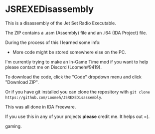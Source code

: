 # JSREXEDisassembly
This is a disassembly of the Jet Set Radio Executable.

The ZIP contains a .asm (Assembly) file and an .i64 (IDA Project) file.

During the process of this I learned some info:
- More code might be stored somewhere else on the PC.


I'm currently trying to make an In-Game Time mod if you want to help please contact me on Discord (Loomeh#9419).


To download the code, click the "Code" dropdown menu and click "Download ZIP".

Or if you have git installed you can clone the repository with ``git clone https://github.com/Loomeh/JSREXEDisassembly``.


This was all done in IDA Freeware.

If you use this in any of your projects **please** credit me. It helps out =).









gaming.
